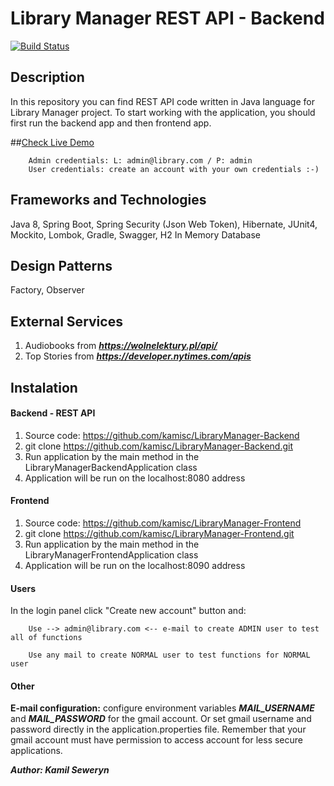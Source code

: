 # Library Manager REST API - Backend

[![Build Status](https://travis-ci.org/kamisc/LibraryManager-Backend.svg?branch=master)](https://travis-ci.org/kamisc/LibraryManager-Backend)

## Description
In this repository you can find REST API code written in Java language for Library Manager project. 
To start working with the application, you should first run the backend app and then frontend app. 

##[Check Live Demo](https://library-manager-frontend.herokuapp.com/login)
   
        Admin credentials: L: admin@library.com / P: admin
        User credentials: create an account with your own credentials :-) 

## Frameworks and Technologies
Java 8, Spring Boot, Spring Security (Json Web Token), Hibernate, JUnit4, Mockito, Lombok, Gradle, Swagger, H2 In Memory Database

## Design Patterns
Factory, Observer

## External Services
1. Audiobooks from **_https://wolnelektury.pl/api/_**
2. Top Stories from **_https://developer.nytimes.com/apis_**

## Instalation
#### Backend - REST API
1. Source code: https://github.com/kamisc/LibraryManager-Backend
2. git clone https://github.com/kamisc/LibraryManager-Backend.git
3. Run application by the main method in the LibraryManagerBackendApplication class
4. Application will be run on the localhost:8080 address

#### Frontend
1. Source code: https://github.com/kamisc/LibraryManager-Frontend
2. git clone https://github.com/kamisc/LibraryManager-Frontend.git
3. Run application by the main method in the LibraryManagerFrontendApplication class
4. Application will be run on the localhost:8090 address

#### Users
In the login panel click "Create new account" button and:

        Use --> admin@library.com <-- e-mail to create ADMIN user to test all of functions
        
        Use any mail to create NORMAL user to test functions for NORMAL user
        
#### Other
**E-mail configuration:** configure environment variables **_MAIL_USERNAME_** and **_MAIL_PASSWORD_** for the gmail account. 
Or set gmail username and password directly in the application.properties file. Remember that your gmail account must have
permission to access account for less secure applications.

**_Author: Kamil Seweryn_**